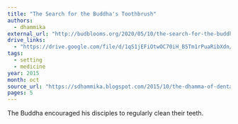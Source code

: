 ```yaml
---
title: "The Search for the Buddha's Toothbrush"
authors:
  - dhammika
external_url: "http://budblooms.org/2020/05/10/the-search-for-the-buddhas-toothbrush/"
drive_links:
  - "https://drive.google.com/file/d/1qS1jEFiOtwOC70iH_B5Tm1rPuaRibXdn/view?usp=drivesdk"
tags:
  - setting
  - medicine
year: 2015
month: oct
source_url: "https://sdhammika.blogspot.com/2015/10/the-dhamma-of-dental-hygiene.html"
pages: 5
---
```


The Buddha encouraged his disciples to regularly clean their teeth.
